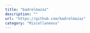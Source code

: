 ```yaml
---
title: "badrelmazaz"
description: ""
url: "https://github.com/badrelmazaz"
category: "Miscellaneous"
---
```

